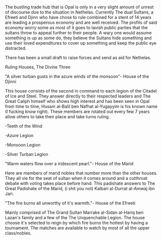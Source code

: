 
The bustling trade hub that is Opal is only in a very slight amount of unrest of discourse due to the situation in Nethelas. Currently The dual Sultans, a Efreeti and Djinn who have chose to rule combined for a stent of 14 years are leading a prosperous economy and are well received. The profits of said economy worry some as most of it goes to lavish public parties that the sultans throw to appeal further to their people. A wary one would assume something is up as some do, they believe the Sultans hide something and use their loved expenditures to cover up something and keep the public eye distracted. 

There has been a small draft to raise forces and send as aid for Nethelas.


Ruling Houses, The Divine Three

  

"A silver turban gusts in the azure winds of the monsoon"- House of the Djinni

This house consists of the second in command to each legion of the Citadel of Ice and Steel. They answer directly to their respected leaders and The Great Caliph himself who shows high interest and has been seen in Opal from time to time, Husam al-Balil ben Nafhat al-Yugayyim is his known name (I fucking know right). These members are rotated out every few 7 years allow others to take their place and take turns ruling.

-Teeth of the Wind

-Azure Legion

-Monsoon Legion

-Silver Turban Legion 

  

"Warm waters flow over a iridescent pearl."- House of the Marid

Here are members of marid nobles that number more than the other houses. They all vie for the seat of sultan when it comes around and a cutthroat debate with voting takes place before hand. This padishate answers to The Great Padishate of the Marid, (i shit you not) Kalbari al-Durrat al-Amwaj ibn Jari.

  

"The fire burns all unworthy of it's warmth."- House of the Efreeti

Mainly comprised of The Grand Sultan Marrake al-Sidan al-Hariq ben Lazan's family and a few of the The Unquenchable Legion. The house choose it's selected to reign by which fire burns the hottest by having a tournament. The matches are available to watch by most of all the upper class/nobles.